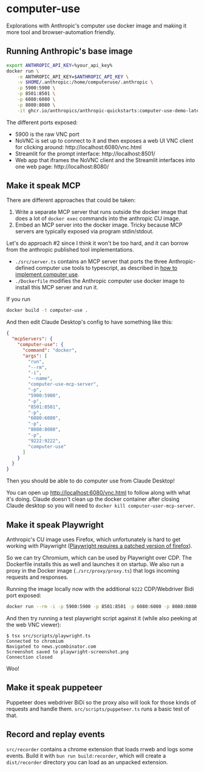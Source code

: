 # computer-use

Explorations with Anthropic's computer use docker image and making it more tool and browser-automation friendly.

## Running Anthropic's base image

```zsh
export ANTHROPIC_API_KEY=%your_api_key%
docker run \
    -e ANTHROPIC_API_KEY=$ANTHROPIC_API_KEY \
    -v $HOME/.anthropic:/home/computeruse/.anthropic \
    -p 5900:5900 \
    -p 8501:8501 \
    -p 6080:6080 \
    -p 8080:8080 \
    -it ghcr.io/anthropics/anthropic-quickstarts:computer-use-demo-latest
```

The different ports exposed:

- 5900 is the raw VNC port
- NoVNC is set up to connect to it and then exposes a web UI VNC client for clicking around: http://localhost:6080/vnc.html
- Streamlit for the prompt interface: http://localhost:8501/
- Web app that iframes the NoVNC client and the Streamlit interfaces into one web page: http://localhost:8080/

## Make it speak MCP

There are different approaches that could be taken:

1. Write a separate MCP server that runs outside the docker image that does a lot of `docker exec` commands into the anthropic CU image.
2. Embed an MCP server into the docker image. Tricky because MCP servers are typically exposed via program stdin/stdout.

Let's do approach #2 since I think it won't be too hard, and it can borrow from the anthropic published tool implementations.

- `./src/server.ts` contains an MCP server that ports the three Anthropic-defined computer use tools to typescript, as described in [how to implement computer use](https://docs.anthropic.com/en/docs/build-with-claude/computer-use#how-to-implement-computer-use).
- `./Dockerfile` modifies the Anthropic computer use docker image to install this MCP server and run it.

If you run

```bash
docker build -t computer-use .
```

And then edit Claude Desktop's config to have something like this:

```json
{
  "mcpServers": {
    "computer-use": {
      "command": "docker",
      "args": [
        "run",
        "--rm",
        "-i",
        "--name",
        "computer-use-mcp-server",
        "-p",
        "5900:5900",
        "-p",
        "8501:8501",
        "-p",
        "6080:6080",
        "-p",
        "8080:8080",
        "-p",
        "9222:9222",
        "computer-use"
      ]
    }
  }
}
```

Then you should be able to do computer use from Claude Desktop!

You can open up [http://localhost:6080/vnc.html](http://localhost:6080/vnc.html) to follow along with what it's doing. Claude doesn't clean up the docker container after closing Claude desktop so you will need to `docker kill computer-user-mcp-server`.

## Make it speak Playwright

Anthropic's CU image uses Firefox, which unfortunately is hard to get working with Playwright ([Playwright requires a patched version of firefox](https://stackoverflow.com/questions/75090385/running-playwright-with-the-local-firefox)).

So we can try Chromium, which can be used by Playwright over CDP. The Dockerfile installs this as well and launches it on startup.
We also run a proxy in the Docker image (`./src/proxy/proxy.ts`) that logs incoming requests and responses.

Running the image locally now with the additional `9222` CDP/Webdriver Bidi port exposed:

```zsh
docker run --rm -i -p 5900:5900 -p 8501:8501 -p 6080:6080 -p 8080:8080 -p 9222:9222 --name computer-use-mcp-server computer-use
```

And then try running a test playwright script against it (while also peeking at the web VNC viewer):

```
$ tsx src/scripts/playwright.ts
Connected to chromium
Navigated to news.ycombinator.com
Screenshot saved to playwright-screenshot.png
Connection closed
```

Woo!

## Make it speak puppeteer

Puppeteer does webdriver BiDi so the proxy also will look for those kinds of requests and handle them. `src/scripts/puppeteer.ts` runs a basic test of that.

## Record and replay events

`src/recorder` contains a chrome extension that loads rrweb and logs some events.
Build it with `bun run build:recorder`, which will create a `dist/recorder` directory you can load as an unpacked extension.
